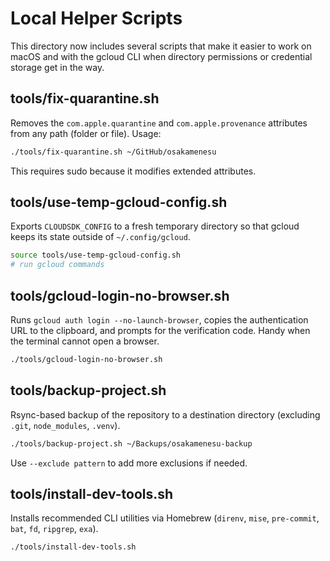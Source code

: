# Local Helper Scripts

This directory now includes several scripts that make it easier to work on macOS and
with the gcloud CLI when directory permissions or credential storage get in the way.

## tools/fix-quarantine.sh

Removes the `com.apple.quarantine` and `com.apple.provenance` attributes from any
path (folder or file). Usage:

```bash
./tools/fix-quarantine.sh ~/GitHub/osakamenesu
```

This requires sudo because it modifies extended attributes.

## tools/use-temp-gcloud-config.sh

Exports `CLOUDSDK_CONFIG` to a fresh temporary directory so that gcloud keeps its
state outside of `~/.config/gcloud`.

```bash
source tools/use-temp-gcloud-config.sh
# run gcloud commands
```

## tools/gcloud-login-no-browser.sh

Runs `gcloud auth login --no-launch-browser`, copies the authentication URL to the
clipboard, and prompts for the verification code. Handy when the terminal cannot
open a browser.

```bash
./tools/gcloud-login-no-browser.sh
```

## tools/backup-project.sh

Rsync-based backup of the repository to a destination directory (excluding `.git`,
`node_modules`, `.venv`).

```bash
./tools/backup-project.sh ~/Backups/osakamenesu-backup
```

Use `--exclude pattern` to add more exclusions if needed.

## tools/install-dev-tools.sh

Installs recommended CLI utilities via Homebrew (`direnv`, `mise`, `pre-commit`, `bat`,
`fd`, `ripgrep`, `exa`).

```bash
./tools/install-dev-tools.sh
```

